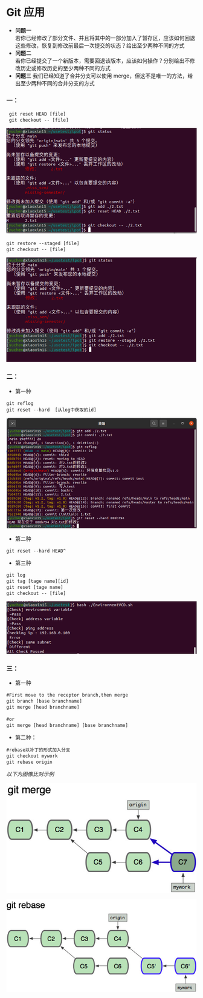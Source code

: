# Git 应用
- **问题一**  
 若你已经修改了部分文件、并且将其中的一部分加入了暂存区，应该如何回退这些修改，恢复到修改前最后一次提交的状态？给出至少两种不同的方式
- **问题二**  
 若你已经提交了一个新版本，需要回退该版本，应该如何操作？分别给出不修改历史或修改历史的至少两种不同的方式
- **问题三**
 我们已经知道了合并分支可以使用 merge，但这不是唯一的方法，给出至少两种不同的合并分支的方式  
 
 
 ### 一：
```
 git reset HEAD [file]
 git checkout -- [file]
```
![图片1](./photo/1/1.1.png)

```
git restore --staged [file]
git checkout -- [file]
```
![图片2](./photo/1/1.2.png)
### 二：
- 第一种
``` 
git reflog
git reset --hard  [从log中获取的id]

```
![图片3](./photo/1/2.1.png)

- 第二种
```
git reset --hard HEAD^
```

- 第三种
```
git log
git tag [tage name][id]
git reset [tage name]
git checkout -- [file]
```
![图片4](./photo/1/2.2.png)

### 三：
- 第一种
```
#First move to the receptor branch,then merge
git branch [base branchname]
git merge [head branchname]

#or
git merge [head branchname] [base branchname]
```

- 第二种：
```
#rebase以补丁的形式加入分支
git checkout mywork
git rebase origin 
```

_以下为图像比对示例_  

![图片5](./photo/1/3.1.jpg)

![图片6](./photo/1/3.2.jpg)




